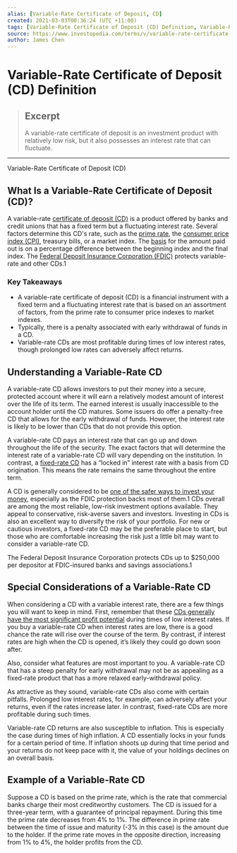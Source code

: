 ```yaml
---
alias: [Variable-Rate Certificate of Deposit, CD]
created: 2021-03-03T00:36:24 (UTC +11:00)
tags: [Variable-Rate Certificate of Deposit (CD) Definition, Variable-Rate Certificate of Deposit (CD)]
source: https://www.investopedia.com/terms/v/variable-rate-certificate-of-deposit.asp
author: James Chen
---
```


# Variable-Rate Certificate of Deposit (CD) Definition

> ## Excerpt
> A variable-rate certificate of deposit is an investment product with relatively low risk, but it also possesses an interest rate that can fluctuate.

---

Variable-Rate Certificate of Deposit (CD)
## What Is a Variable-Rate Certificate of Deposit (CD)?

A variable-rate [certificate of deposit (CD)](https://www.investopedia.com/terms/c/certificateofdeposit.asp) is a product offered by banks and credit unions that has a fixed term but a fluctuating interest rate. Several factors determine this CD's rate, such as the [prime rate](https://www.investopedia.com/terms/p/primerate.asp), the [consumer price index (CPI)](https://www.investopedia.com/terms/c/consumerpriceindex.asp), treasury bills, or a market index. The [basis](https://www.investopedia.com/terms/b/basis-value.asp) for the amount paid out is on a percentage difference between the beginning index and the final index. The [Federal Deposit Insurance Corporation (FDIC)](https://www.investopedia.com/terms/f/fdic.asp) protects variable-rate and other CDs.1

### Key Takeaways

-   A variable-rate certificate of deposit (CD) is a financial instrument with a fixed term and a fluctuating interest rate that is based on an assortment of factors, from the prime rate to consumer price indexes to market indexes.
-   Typically, there is a penalty associated with early withdrawal of funds in a CD.
-   Variable-rate CDs are most profitable during times of low interest rates, though prolonged low rates can adversely affect returns.

## Understanding a Variable-Rate CD

A variable-rate CD allows investors to put their money into a secure, protected account where it will earn a relatively modest amount of interest over the life of its term. The earned interest is usually inaccessible to the account holder until the CD matures. Some issuers do offer a penalty-free CD that allows for the early withdrawal of funds. However, the interest rate is likely to be lower than CDs that do not provide this option.

A variable-rate CD pays an interest rate that can go up and down throughout the life of the security. The exact factors that will determine the interest rate of a variable-rate CD will vary depending on the institution. In contrast, a [fixed-rate CD](https://www.investopedia.com/terms/f/fixed-rate-certificate-of-deposit.asp) has a “locked in” interest rate with a basis from CD origination. This means the rate remains the same throughout the entire term.

A CD is generally considered to be [one of the safer ways to invest your money](https://www.investopedia.com/terms/c/cd-ladder.asp), especially as the FDIC protection backs most of them.1 CDs overall are among the most reliable, low-risk investment options available. They appeal to conservative, risk-averse savers and investors. Investing in CDs is also an excellent way to diversify the risk of your portfolio. For new or cautious investors, a fixed-rate CD may be the preferable place to start, but those who are comfortable increasing the risk just a little bit may want to consider a variable-rate CD.

The Federal Deposit Insurance Corporation protects CDs up to $250,000 per depositor at FDIC-insured banks and savings associations.1

## Special Considerations of a Variable-Rate CD

When considering a CD with a variable interest rate, there are a few things you will want to keep in mind. First, remember that these [CDs generally have the most significant profit potential](https://www.investopedia.com/best-cd-rates-4770214) during times of low interest rates. If you buy a variable-rate CD when interest rates are low, there is a good chance the rate will rise over the course of the term. By contrast, if interest rates are high when the CD is opened, it’s likely they could go down soon after.

Also, consider what features are most important to you. A variable-rate CD that has a steep penalty for early withdrawal may not be as appealing as a fixed-rate product that has a more relaxed early-withdrawal policy.

As attractive as they sound, variable-rate CDs also come with certain pitfalls. Prolonged low interest rates, for example, can adversely affect your returns, even if the rates increase later. In contrast, fixed-rate CDs are more profitable during such times.

Variable-rate CD returns are also susceptible to inflation. This is especially the case during times of high inflation. A CD essentially locks in your funds for a certain period of time. If inflation shoots up during that time period and your returns do not keep pace with it, the value of your holdings declines on an overall basis.

## Example of a Variable-Rate CD

Suppose a CD is based on the prime rate, which is the rate that commercial banks charge their most creditworthy customers. The CD is issued for a three-year term, with a guarantee of principal repayment. During this time the prime rate decreases from 4% to 1%. The difference in prime rate between the time of issue and maturity (-3% in this case) is the amount due to the holder. If the prime rate moves in the opposite direction, increasing from 1% to 4%, the holder profits from the CD.
